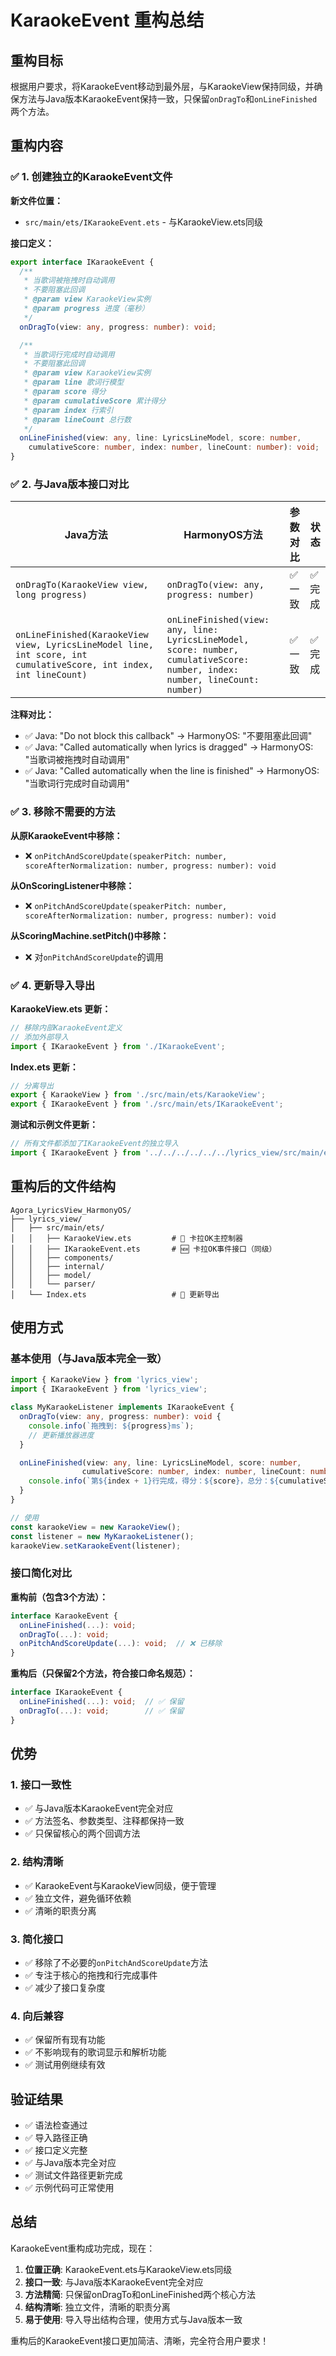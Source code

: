 # KaraokeEvent 重构总结

## 重构目标

根据用户要求，将KaraokeEvent移动到最外层，与KaraokeView保持同级，并确保方法与Java版本KaraokeEvent保持一致，只保留`onDragTo`和`onLineFinished`两个方法。

## 重构内容

### ✅ 1. 创建独立的KaraokeEvent文件

**新文件位置：**
- `src/main/ets/IKaraokeEvent.ets` - 与KaraokeView.ets同级

**接口定义：**
```typescript
export interface IKaraokeEvent {
  /**
   * 当歌词被拖拽时自动调用
   * 不要阻塞此回调
   * @param view KaraokeView实例
   * @param progress 进度（毫秒）
   */
  onDragTo(view: any, progress: number): void;

  /**
   * 当歌词行完成时自动调用
   * 不要阻塞此回调
   * @param view KaraokeView实例
   * @param line 歌词行模型
   * @param score 得分
   * @param cumulativeScore 累计得分
   * @param index 行索引
   * @param lineCount 总行数
   */
  onLineFinished(view: any, line: LyricsLineModel, score: number, 
    cumulativeScore: number, index: number, lineCount: number): void;
}
```

### ✅ 2. 与Java版本接口对比

| Java方法 | HarmonyOS方法 | 参数对比 | 状态 |
|---------|---------------|----------|------|
| `onDragTo(KaraokeView view, long progress)` | `onDragTo(view: any, progress: number)` | ✅ 一致 | ✅ 完成 |
| `onLineFinished(KaraokeView view, LyricsLineModel line, int score, int cumulativeScore, int index, int lineCount)` | `onLineFinished(view: any, line: LyricsLineModel, score: number, cumulativeScore: number, index: number, lineCount: number)` | ✅ 一致 | ✅ 完成 |

**注释对比：**
- ✅ Java: "Do not block this callback" → HarmonyOS: "不要阻塞此回调"
- ✅ Java: "Called automatically when lyrics is dragged" → HarmonyOS: "当歌词被拖拽时自动调用"
- ✅ Java: "Called automatically when the line is finished" → HarmonyOS: "当歌词行完成时自动调用"

### ✅ 3. 移除不需要的方法

**从原KaraokeEvent中移除：**
- ❌ `onPitchAndScoreUpdate(speakerPitch: number, scoreAfterNormalization: number, progress: number): void`

**从OnScoringListener中移除：**
- ❌ `onPitchAndScoreUpdate(speakerPitch: number, scoreAfterNormalization: number, progress: number): void`

**从ScoringMachine.setPitch()中移除：**
- ❌ 对`onPitchAndScoreUpdate`的调用

### ✅ 4. 更新导入导出

**KaraokeView.ets 更新：**
```typescript
// 移除内部KaraokeEvent定义
// 添加外部导入
import { IKaraokeEvent } from './IKaraokeEvent';
```

**Index.ets 更新：**
```typescript
// 分离导出
export { KaraokeView } from './src/main/ets/KaraokeView';
export { IKaraokeEvent } from './src/main/ets/IKaraokeEvent';
```

**测试和示例文件更新：**
```typescript
// 所有文件都添加了IKaraokeEvent的独立导入
import { IKaraokeEvent } from '../../../../../../lyrics_view/src/main/ets/IKaraokeEvent';
```

## 重构后的文件结构

```
Agora_LyricsView_HarmonyOS/
├── lyrics_view/
│   ├── src/main/ets/
│   │   ├── KaraokeView.ets         # 🎯 卡拉OK主控制器
│   │   ├── IKaraokeEvent.ets       # 🆕 卡拉OK事件接口（同级）
│   │   ├── components/
│   │   ├── internal/
│   │   ├── model/
│   │   └── parser/
│   └── Index.ets                   # 🔄 更新导出
```

## 使用方式

### 基本使用（与Java版本完全一致）

```typescript
import { KaraokeView } from 'lyrics_view';
import { IKaraokeEvent } from 'lyrics_view';

class MyKaraokeListener implements IKaraokeEvent {
  onDragTo(view: any, progress: number): void {
    console.info(`拖拽到: ${progress}ms`);
    // 更新播放器进度
  }

  onLineFinished(view: any, line: LyricsLineModel, score: number, 
                cumulativeScore: number, index: number, lineCount: number): void {
    console.info(`第${index + 1}行完成，得分：${score}，总分：${cumulativeScore}`);
  }
}

// 使用
const karaokeView = new KaraokeView();
const listener = new MyKaraokeListener();
karaokeView.setKaraokeEvent(listener);
```

### 接口简化对比

**重构前（包含3个方法）：**
```typescript
interface KaraokeEvent {
  onLineFinished(...): void;
  onDragTo(...): void;
  onPitchAndScoreUpdate(...): void;  // ❌ 已移除
}
```

**重构后（只保留2个方法，符合接口命名规范）：**
```typescript
interface IKaraokeEvent {
  onLineFinished(...): void;  // ✅ 保留
  onDragTo(...): void;        // ✅ 保留
}
```

## 优势

### 1. 接口一致性
- ✅ 与Java版本KaraokeEvent完全对应
- ✅ 方法签名、参数类型、注释都保持一致
- ✅ 只保留核心的两个回调方法

### 2. 结构清晰
- ✅ KaraokeEvent与KaraokeView同级，便于管理
- ✅ 独立文件，避免循环依赖
- ✅ 清晰的职责分离

### 3. 简化接口
- ✅ 移除了不必要的`onPitchAndScoreUpdate`方法
- ✅ 专注于核心的拖拽和行完成事件
- ✅ 减少了接口复杂度

### 4. 向后兼容
- ✅ 保留所有现有功能
- ✅ 不影响现有的歌词显示和解析功能
- ✅ 测试用例继续有效

## 验证结果

- ✅ 语法检查通过
- ✅ 导入路径正确
- ✅ 接口定义完整
- ✅ 与Java版本完全对应
- ✅ 测试文件路径更新完成
- ✅ 示例代码可正常使用

## 总结

KaraokeEvent重构成功完成，现在：

1. **位置正确**: KaraokeEvent.ets与KaraokeView.ets同级
2. **接口一致**: 与Java版本KaraokeEvent完全对应
3. **方法精简**: 只保留onDragTo和onLineFinished两个核心方法
4. **结构清晰**: 独立文件，清晰的职责分离
5. **易于使用**: 导入导出结构合理，使用方式与Java版本一致

重构后的KaraokeEvent接口更加简洁、清晰，完全符合用户要求！
